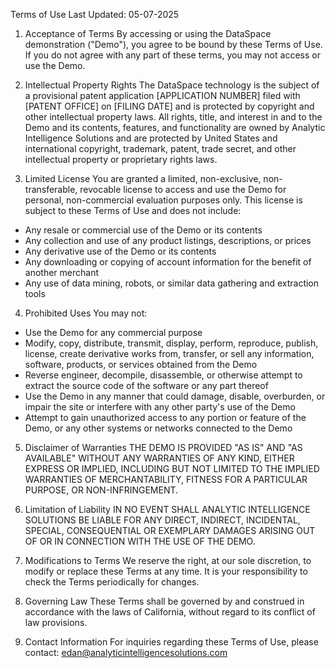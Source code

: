 Terms of Use
Last Updated: 05-07-2025

1. Acceptance of Terms
By accessing or using the DataSpace demonstration ("Demo"), you agree to be bound by these Terms of Use. If you do not agree with any part of these terms, you may not access or use the Demo.

2. Intellectual Property Rights
The DataSpace technology is the subject of a provisional patent application [APPLICATION NUMBER] filed with [PATENT OFFICE] on [FILING DATE] and is protected by copyright and other intellectual property laws. All rights, title, and interest in and to the Demo and its contents, features, and functionality are owned by Analytic Intelligence Solutions and are protected by United States and international copyright, trademark, patent, trade secret, and other intellectual property or proprietary rights laws.

3. Limited License
You are granted a limited, non-exclusive, non-transferable, revocable license to access and use the Demo for personal, non-commercial evaluation purposes only. This license is subject to these Terms of Use and does not include:

- Any resale or commercial use of the Demo or its contents
- Any collection and use of any product listings, descriptions, or prices
- Any derivative use of the Demo or its contents
- Any downloading or copying of account information for the benefit of another merchant
- Any use of data mining, robots, or similar data gathering and extraction tools

4. Prohibited Uses
You may not:

- Use the Demo for any commercial purpose
- Modify, copy, distribute, transmit, display, perform, reproduce, publish, license, create derivative works from, transfer, or sell any information, software, products, or services obtained from the Demo
- Reverse engineer, decompile, disassemble, or otherwise attempt to extract the source code of the software or any part thereof
- Use the Demo in any manner that could damage, disable, overburden, or impair the site or interfere with any other party's use of the Demo
- Attempt to gain unauthorized access to any portion or feature of the Demo, or any other systems or networks connected to the Demo

5. Disclaimer of Warranties
THE DEMO IS PROVIDED "AS IS" AND "AS AVAILABLE" WITHOUT ANY WARRANTIES OF ANY KIND, EITHER EXPRESS OR IMPLIED, INCLUDING BUT NOT LIMITED TO THE IMPLIED WARRANTIES OF MERCHANTABILITY, FITNESS FOR A PARTICULAR PURPOSE, OR NON-INFRINGEMENT.

6. Limitation of Liability
IN NO EVENT SHALL ANALYTIC INTELLIGENCE SOLUTIONS BE LIABLE FOR ANY DIRECT, INDIRECT, INCIDENTAL, SPECIAL, CONSEQUENTIAL OR EXEMPLARY DAMAGES ARISING OUT OF OR IN CONNECTION WITH THE USE OF THE DEMO.

7. Modifications to Terms
We reserve the right, at our sole discretion, to modify or replace these Terms at any time. It is your responsibility to check the Terms periodically for changes.

8. Governing Law
These Terms shall be governed by and construed in accordance with the laws of California, without regard to its conflict of law provisions.

9. Contact Information
For inquiries regarding these Terms of Use, please contact: edan@analyticintelligencesolutions.com